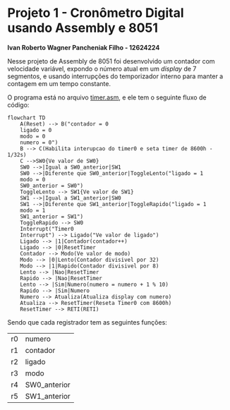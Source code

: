 # Projeto 1 - Cronômetro Digital usando Assembly e 8051

**Ivan Roberto Wagner Pancheniak Filho - 12624224**

Nesse projeto de Assembly de 8051 foi desenvolvido um contador com velocidade variável,
expondo o número atual em um _display_ de 7 segmentos, e usando interrupções do temporizador
interno para manter a contagem em um tempo constante.

O programa está no arquivo [timer.asm](timer.asm), e ele tem o seguinte fluxo de código:

``` mermaid
flowchart TD
    A(Reset) --> B("contador = 0
    ligado = 0
    modo = 0
    numero = 0")
    B --> C(Habilita interupcao do timer0 e seta timer de 8600h - 1/32s)
    C -->SW0{Ve valor de SW0}
    SW0 -->|Igual a SW0_anterior|SW1
    SW0 -->|Diferente que SW0_anterior|ToggleLento("ligado = 1
    modo = 0
    SW0_anterior = SW0")
    ToggleLento --> SW1{Ve valor de SW1}
    SW1 -->|Igual a SW1_anterior|SW0
    SW1 -->|Diferente que SW1_anterior|ToggleRapido("ligado = 1
    modo = 1
    SW1_anterior = SW1")
    ToggleRapido --> SW0
    Interrupt("Timer0
    Interrupt") --> Ligado("Ve valor de ligado")
    Ligado --> |1|Contador(contador++)
    Ligado --> |0|ResetTimer
    Contador --> Modo(Ve valor de modo)
    Modo --> |0|Lento(Contador divisivel por 32)
    Modo --> |1|Rapido(Contador divisivel por 8)
    Lento --> |Nao|ResetTimer
    Rapido --> |Nao|ResetTimer 
    Lento --> |Sim|Numero(numero = numero + 1 % 10)
    Rapido --> |Sim|Numero
    Numero --> Atualiza(Atualiza display com numero)
    Atualiza --> ResetTimer(Reseta Timer0 com 8600h)
    ResetTimer --> RETI(RETI)
```

Sendo que cada registrador tem as seguintes funções:

|    |              |
|----|--------------|
| r0 | numero       |
| r1 | contador     |
| r2 | ligado       |
| r3 | modo         |
| r4 | SW0_anterior |
| r5 | SW1_anterior |
